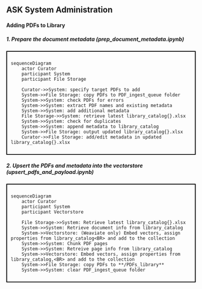 ## ASK System Administration
#### Adding PDFs to Library
##### 1. Prepare the document metadata (prep_document_metadata.ipynb)
<div style="border: 2px solid black; padding: 10px;">

```mermaid
sequenceDiagram
    actor Curator
    participant System
    participant File Storage
    
    Curator->>System: specify target PDFs to add
    System->>File Storage: copy PDFs to PDF_ingest_queue folder
    System->>System: check PDFs for errors
    System->>System: extract PDF names and existing metadata
    System->>System: add additional metadata    
    File Storage->>System: retrieve latest library_catalog{}.xlsx
    System->>System: check for duplicates
    System->>System: append metadata to library_catalog
    System->>File Storage: output updated library_catalog{}.xlsx
    Curator->>File Storage: add/edit metadata in updated library_catalog{}.xlsx
```

</div>

##### 2. Upsert the PDFs and metadata into the vectorstore (upsert_pdfs_and_payload.ipynb)
<div style="border: 2px solid black; padding: 10px;">

```mermaid
sequenceDiagram
    actor Curator
    participant System
    participant Vectorstore

    File Storage->>System: Retrieve latest library_catalog{}.xlsx
    System->>System: Retrieve document info from library_catalog
    System->>Vectorstore: (Weaviate only) Embed vectors, assign properties from library_catalog<BR> and add to the collection
    System->>System: Chunk PDF pages
    System->>System: Retreive page info from library_catalog
    System->>Vectorstore: Embed vectors, assign properties from library_catalog,<BR> and add to the collection
    System->>File Storage: copy PDFs to **/PDFs_library**
    System->>System: clear PDF_ingest_queue folder
```

</div>
